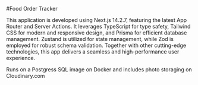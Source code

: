 #Food Order Tracker

This application is developed using Next.js 14.2.7, featuring the latest App Router and Server Actions. It leverages TypeScript for type safety, Tailwind CSS for modern and responsive design, and Prisma for efficient database management. Zustand is utilized for state management, while Zod is employed for robust schema validation. Together with other cutting-edge technologies, this app delivers a seamless and high-performance user experience.

Runs on a Postgress SQL image on Docker and includes photo storaging on Cloudinary.com
